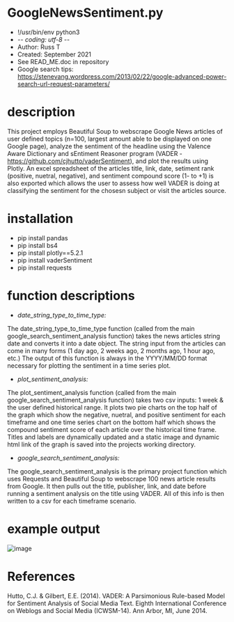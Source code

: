 # GoogleNewsSentiment.py
- !/usr/bin/env python3
- -*- coding: utf-8 -*-
- Author: Russ T
- Created: September 2021
- See READ_ME.doc in repository
- Google search tips: https://stenevang.wordpress.com/2013/02/22/google-advanced-power-search-url-request-parameters/

# description 
This project employs Beautiful Soup to webscrape Google News articles of user defined topics (n=100, largest amount able to be displayed on one Google page), analyze the sentiment of the headline using the Valence Aware Dictionary and sEntiment Reasoner program (VADER - https://github.com/cjhutto/vaderSentiment), and plot the results using Plotly. An excel spreadsheet of the articles title, link, date, setiment rank (positive, nuetral, negative), and sentiment compound score (1- to +1) is also exported which allows the user to assess how well VADER is doing at classifying the sentiment for the chosesn subject or visit the articles source.

# installation 
- pip install pandas 
- pip install bs4
- pip install plotly==5.2.1
- pip install vaderSentiment
- pip install requests

# function descriptions

- *date_string_type_to_time_type:*

The date_string_type_to_time_type function (called from the main google_search_sentiment_analysis function) takes the news articles string date and converts it into a date object. The string input from the articles can come in many forms (1 day ago, 2 weeks ago, 2 months ago, 1 hour ago, etc.) The output of this function is always in the YYYY/MM/DD format necessary for plotting the sentiment in a time series plot.

- *plot_sentiment_analysis:*

The plot_sentiment_analysis function (called from the main google_search_sentiment_analysis function) takes two csv inputs: 1 week & the user defined historical range. It plots two pie charts on the top half of the graph which show the negative, nuetral, and positive sentiment for each timeframe and one time series chart on the bottom half which shows the compound sentiment score of each article over the historical time frame. Titles and labels are dynamically updated and a static image and dynamic html link of the graph is saved into the projects working directory.

- *google_search_sentiment_analysis:*

The google_search_sentiment_analysis is the primary project function which uses Requests and Beautiful Soup to webscrape 100 news article results from Google. It then pulls out the title, publisher, link, and date before running a sentiment analysis on the title using VADER. All of this info is then written to a csv for each timeframe scenario.

# example output

![image](https://user-images.githubusercontent.com/87350911/133185630-65c0a542-2d40-43b6-9ede-049196fe2c38.png)


# References

Hutto, C.J. & Gilbert, E.E. (2014). VADER: A Parsimonious Rule-based Model for Sentiment Analysis of Social Media Text. Eighth International Conference on Weblogs and Social Media (ICWSM-14). Ann Arbor, MI, June 2014.


